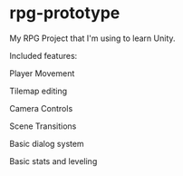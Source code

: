 # rpg-prototype
 My RPG Project that I'm using to learn Unity.


Included features:

Player Movement

Tilemap editing

Camera Controls

Scene Transitions

Basic dialog system

Basic stats and leveling
